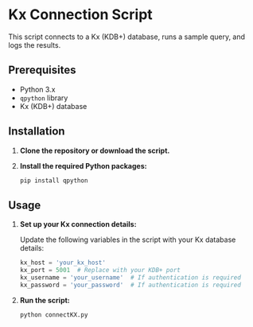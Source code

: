 # Kx Connection Script

This script connects to a Kx (KDB+) database, runs a sample query, and logs the results.

## Prerequisites

- Python 3.x
- `qpython` library
- Kx (KDB+) database

## Installation

1. **Clone the repository or download the script.**

2. **Install the required Python packages:**
    ```bash
    pip install qpython
    ```

## Usage

1. **Set up your Kx connection details:**

    Update the following variables in the script with your Kx database details:
    ```python
    kx_host = 'your_kx_host'
    kx_port = 5001  # Replace with your KDB+ port
    kx_username = 'your_username'  # If authentication is required
    kx_password = 'your_password'  # If authentication is required
    ```

2. **Run the script:**
    ```bash
    python connectKX.py
    ```
